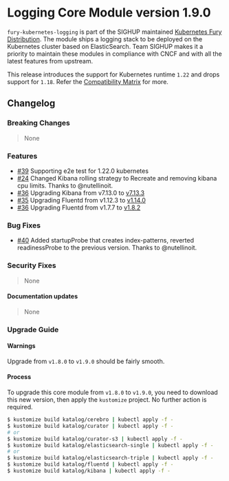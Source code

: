 # Logging Core Module version 1.9.0

`fury-kubernetes-logging` is part of the SIGHUP maintained [Kubernetes Fury Distribution](https://github.com/sighupio/fury-distribution). The module ships a logging stack to be deployed on the Kubernetes cluster based on ElasticSearch. Team SIGHUP makes it a priority to maintain these modules in compliance with CNCF and with all the latest features from upstream.

This release introduces the support for Kubernetes runtime `1.22` and drops support for `1.18`. Refer the [Compatibility Matrix](https://github.com/sighupio/fury-kubernetes-logging#compatibility) for more.

## Changelog

### Breaking Changes
> None
### Features
- [#39](https://github.com/sighupio/fury-kubernetes-logging/pull/39) Supporting e2e test for 1.22.0 kubernetes
- [#24](https://github.com/sighupio/fury-kubernetes-logging/pull/24) Changed Kibana rolling strategy to Recreate and removing kibana cpu limits. Thanks to @nutellinoit.
- [#36](https://github.com/sighupio/fury-kubernetes-logging/pull/36) Upgrading Kibana from v7.13.0 to [v7.13.3](https://github.com/elastic/kibana/releases/tag/v7.13.3)
- [#35](https://github.com/sighupio/fury-kubernetes-logging/pull/35) Upgrading Fluentd from v1.12.3 to [v1.14.0](https://github.com/fluent/fluentd/releases/tag/v1.14.0)
- [#36](https://github.com/sighupio/fury-kubernetes-logging/pull/36) Upgrading Fluentd from v1.7.7 to [v1.8.2](https://github.com/fluent/fluent-bit/releases/tag/v1.8.2)
### Bug Fixes
- [#40](https://github.com/sighupio/fury-kubernetes-logging/pull/40) Added startupProbe that creates index-patterns, reverted readinessProbe to the previous version. Thanks to @nutellinoit.
### Security Fixes
> None
#### Documentation updates
> None

### Upgrade Guide

#### Warnings

Upgrade from `v1.8.0` to `v1.9.0` should be fairly smooth.

#### Process

To upgrade this core module from `v1.8.0` to `v1.9.0`, you need to download this new version, then apply the `kustomize` project. No further action is required.

```bash
$ kustomize build katalog/cerebro | kubectl apply -f -
$ kustomize build katalog/curator | kubectl apply -f -
# or
$ kustomize build katalog/curator-s3 | kubectl apply -f -
$ kustomize build katalog/elasticsearch-single | kubectl apply -f -
# or
$ kustomize build katalog/elasticsearch-triple | kubectl apply -f -
$ kustomize build katalog/fluentd | kubectl apply -f -
$ kustomize build katalog/kibana | kubectl apply -f -
```

